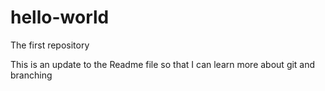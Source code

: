 # hello-world
The first repository

This is an update to the Readme file so that I can learn more about git and branching

